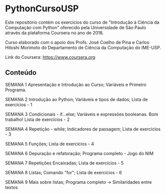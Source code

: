 # PythonCursoUSP

Este repositório contém os exercícios do curso de "Introdução à Ciência da Computação com Python" oferecido pela Universidade de São Paulo através da plataforma Coursera no ano de 2018.

Curso elaborado com o apoio dos Profs. José Coelho de Pina e Carlos Hitoshi Morimoto do Departamento de Ciência da Computação do IME-USP.

Link do Coursera: https://www.coursera.org

## Conteúdo

SEMANA 1
Apresentação e Introdução ao Curso;
Variáveis e Primeiro Programa.

SEMANA 2
Introdução ao Python;
Variáveis e tipos de dados;
Lista de exercícios - 1

SEMANA 3
Condicionais - if...else;
Variáveis e expressões booleanas. Bom trabalho!
Lista de exercícios - 2

SEMANA 4
Repetição - while;
Indicadores de passagem;
Lista de exercícios - 3

SEMANA 5
Funções;
Lista de exercícios - 4

SEMANA 6
Depuração e refatoração;
Programa completo - Jogo do NIM

SEMANA 7
Repetições Encaixadas;
Lista de exercícios - 5

SEMANA 8
Listas;
Comando "for";
Lista de exercícios - 6

SEMANA 9
Mais sobre listas;
Programa completo -> Similaridades entre textos
